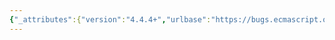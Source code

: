 ```yaml
---
{"_attributes":{"version":"4.4.4+","urlbase":"https://bugs.ecmascript.org/","maintainer":"dherman@mozilla.com"},"bug":{"bug_id":3965,"creation_ts":"2015-02-16 19:37:00 -0800","short_desc":"errors in \"See also\" paragraphs","delta_ts":"2015-03-04 18:58:24 -0800","product":"Draft for 6th Edition","component":"editorial issue","version":"Rev 34: February 20, 2015 Release Candidate 1","rep_platform":"All","op_sys":"All","bug_status":"RESOLVED","resolution":"FIXED","priority":"Normal","bug_severity":"normal","everconfirmed":true,"reporter":{"uid":"jmdyck","name":"Michael Dyck"},"assigned_to":{"uid":"allen","name":"Allen Wirfs-Brock"},"long_desc":[{"commentid":12802,"comment_count":0,"who":{"uid":"jmdyck","name":"Michael Dyck"},"bug_when":"2015-02-16 19:37:02 -0800","thetext":"There are lots of incorrect/missing references in \"See also\" paragraphs. I've attached a (rather long) list of fixes. Of course, I don't really want you to do all this, I'd rather you found a way to generate them automatically. (Or just get rid of them. Personally, I find them an annoyance, e.g. when I'm searching for a section number and I keep hitting matches in \"See also\" paragraphs.)\n\nIn addition to the following, in almost every \"Static Semantics: BoundNames\" section, the \"See also\" has 12.1.2 out of order.\n\n--------------\n\n12.1.2 Static Semantics: BoundNames\n    delete: 15.2.3.1\n    insert: 13.2.3.1, 15.2.3.2\n\n12.1.3 Static Semantics: IsValidSimpleAssignmentTarget\n    change 12.3.1.3 to 12.3.1.5\n\n12.2.0.3 Static Semantics: IsIdentifierRef\n    change 12.3.1.3 to 12.3.1.4\n\n12.2.0.4 Static Semantics: IsValidSimpleAssignmentTarget\n    change 12.3.1.3 to 12.3.1.5\n\n12.2.5.6 Static Semantics: PropName\n    change 14.3.5 to 14.3.6\n\n12.2.9.3 Static Semantics: IsValidSimpleAssignmentTarget\n    change 12.2.0.3 to 12.2.0.4\n    change 12.3.1.3 to 12.3.1.5\n\n12.3.1.1 Static Semantics: Contains\n    change 12.2.5.2 to 12.2.5.3\n\n12.3.1.3 Static Semantics: IsDestructuring\n    change 13.6.4.5 to 13.6.4.6\n\n12.3.1.5 Static Semantics: IsValidSimpleAssignmentTarget\n    change 12.2.0.3 to 12.2.0.4\n\n12.4.3 Static Semantics: IsValidSimpleAssignmentTarget\n    change 12.2.0.3 to 12.2.0.4\n    change 12.3.1.3 to 12.3.1.5\n\n12.5.3 Static Semantics: IsValidSimpleAssignmentTarget\n    change 12.2.0.3 to 12.2.0.4\n    change 12.3.1.3 to 12.3.1.5\n\n12.6.2 Static Semantics: IsValidSimpleAssignmentTarget\n    change 12.2.0.3 to 12.2.0.4\n    change 12.3.1.3 to 12.3.1.5\n\n12.7.2 Static Semantics: IsValidSimpleAssignmentTarget\n    change 12.2.0.3 to 12.2.0.4\n    change 12.3.1.3 to 12.3.1.5\n\n12.8.2 Static Semantics: IsValidSimpleAssignmentTarget\n    change 12.2.0.3 to 12.2.0.4\n    change 12.3.1.3 to 12.3.1.5\n\n12.9.2 Static Semantics: IsValidSimpleAssignmentTarget\n    change 12.2.0.3 to 12.2.0.4\n    change 12.3.1.3 to 12.3.1.5\n\n12.10.2 Static Semantics: IsValidSimpleAssignmentTarget\n    change 12.2.0.3 to 12.2.0.4\n    change 12.3.1.3 to 12.3.1.5\n\n12.11.2 Static Semantics: IsValidSimpleAssignmentTarget\n    change 12.2.0.3 to 12.2.0.4\n    change 12.3.1.3 to 12.3.1.5\n\n12.12.2 Static Semantics: IsValidSimpleAssignmentTarget\n    change 12.2.0.3 to 12.2.0.4\n    change 12.3.1.3 to 12.3.1.5\n\n12.13.2 Static Semantics: IsValidSimpleAssignmentTarget\n    change 12.2.0.3 to 12.2.0.4\n    change 12.3.1.3 to 12.3.1.5\n\n12.14.3 Static Semantics: IsValidSimpleAssignmentTarget\n    change 12.2.0.3 to 12.2.0.4\n    change 12.3.1.3 to 12.3.1.5\n\n12.15.2 Static Semantics: IsValidSimpleAssignmentTarget\n    change 12.2.0.3 to 12.2.0.4\n    change 12.3.1.3 to 12.3.1.5\n\n13.0.7 Runtime Semantics: LabelledEvaluation\n    change 13.6.1.5 to 13.6.1.6\n    change 13.6.2.5 to 13.6.2.6\n    change 13.6.3.6 to 13.6.3.7\n\n13.1.5 Static Semantics: LexicallyDeclaredNames\n    change 13.11.2 to 13.11.5\n\n13.2.1.2 Static Semantics: BoundNames\n    delete: 15.2.3.1\n    insert: 13.2.2.1, 13.2.3.1, 15.2.3.2\n\n13.2.2.1 Static Semantics: BoundNames\n    delete: 15.2.3.1\n    insert: 13.2.3.1, 15.2.3.2\n\n13.2.3.1 Static Semantics: BoundNames\n    delete: 15.2.3.1\n    insert: 12.1.2, 15.2.3.2\n\n13.2.3.3 Static Semantics: HasInitializer\n    delete: 13.2.3.3, 14.1.7\n    insert: 14.1.8\n\n13.2.3.4 Static Semantics: IsSimpleParameterList\n    change 14.1.12 to 14.1.13\n    change 14.2.8 to 14.2.9\n\n13.6.1.6 Runtime Semantics: LabelledEvaluation\n    change 13.0.6 to 13.0.7\n    change 13.6.2.5 to 13.6.2.6\n    change 13.6.3.6 to 13.6.3.7\n\n13.6.2.6 Runtime Semantics: LabelledEvaluation\n    change 13.0.6 to 13.0.7\n    change 13.6.1.5 to 13.6.1.6\n    change 13.6.3.6 to 13.6.3.7\n\n13.6.3.7 Runtime Semantics: LabelledEvaluation\n    change 13.0.6 to 13.0.7\n    change 13.6.1.5 to 13.6.1.6\n    change 13.6.2.5 to 13.6.2.6\n\n13.6.4.2 Static Semantics: BoundNames\n    delete: 15.2.3.1\n    insert: 13.2.3.1, 15.2.3.2\n\n13.6.4.11 Runtime Semantics: LabelledEvaluation\n    change 13.0.6 to 13.0.7\n    change 13.6.1.5 to 13.6.1.6\n    change 13.6.2.5 to 13.6.2.6\n    change 13.6.3.6 to 13.6.3.7\n\n13.11.5 Static Semantics: LexicallyDeclaredNames\n    change 13.1.2 to 13.1.5\n\n13.12.6 Static Semantics: LexicallyDeclaredNames\n    change 13.1.2 to 13.1.5\n    change 13.11.2 to 13.11.5\n\n13.12.9 Static Semantics: TopLevelLexicallyScopedDeclarations\n    change 13.1.10 to 13.1.8\n\n13.12.14 Runtime Semantics: LabelledEvaluation\n    change 13.0.6 to 13.0.7\n    change 13.6.1.5 to 13.6.1.6\n    change 13.6.2.5 to 13.6.2.6\n    change 13.6.3.6 to 13.6.3.7\n\n14.1.3 Static Semantics: BoundNames\n    delete: 15.2.3.1\n    insert: 13.2.3.1, 15.2.3.2\n\n14.1.4 Static Semantics: Contains\n    change 12.2.5.2 to 12.2.5.3\n\n14.1.6 Static Semantics: ExpectedArgumentCount\n    change 14.3.2 to 14.3.3\n\n14.1.9 Static Semantics: HasName\n    change 14.4.6 to 14.4.7\n\n14.1.13 Static Semantics: IsSimpleParameterList\n    change 14.2.8 to 14.2.9\n\n14.1.15 Static Semantics: LexicallyDeclaredNames\n    change 13.1.2 to 13.1.5\n    change 13.11.2 to 13.11.5\n\n14.2.2 Static Semantics: BoundNames\n    delete: 15.2.3.1\n    insert: 13.2.3.1, 15.2.3.2\n\n14.2.3 Static Semantics: Contains\n    change 12.2.5.2 to 12.2.5.3\n\n14.2.6 Static Semantics: ExpectedArgumentCount\n    change 14.1.5 to 14.1.6\n    change 14.3.2 to 14.3.3\n\n14.2.7 Static Semantics: HasInitializer\n    change 14.1.7 to 14.1.8\n\n14.2.8 Static Semantics: HasName\n    change 14.4.6 to 14.4.7\n\n14.2.9 Static Semantics: IsSimpleParameterList\n    change 14.1.12 to 14.1.13\n\n14.2.10 Static Semantics: LexicallyDeclaredNames\n    change 13.1.2 to 13.1.5\n    change 13.11.2 to 13.11.5\n\n14.2.11 Static Semantics: LexicallyScopedDeclarations\n    insert: 15.1.4\n\n14.3.3 Static Semantics: ExpectedArgumentCount\n    change 14.1.5 to 14.1.6\n\n14.4.2 Static Semantics: BoundNames\n    delete: 15.2.3.1\n    insert: 13.2.3.1, 15.2.3.2\n\n14.4.4 Static Semantics: Contains\n    change 12.2.5.2 to 12.2.5.3\n\n14.4.10 Static Semantics: PropName\n    change 14.3.5 to 14.3.6\n\n14.5.2 Static Semantics: BoundNames\n    delete: 15.2.3.1\n    insert: 13.2.3.1, 15.2.3.2\n\n14.5.4 Static Semantics: Contains\n    change 12.2.5.2 to 12.2.5.3\n\n14.5.6 Static Semantics: HasName\n    change 14.4.6 to 14.4.7\n\n14.5.12 Static Semantics: PropName\n    change 14.3.5 to 14.3.6\n\n15.1.3 Static Semantics: LexicallyDeclaredNames\n    change 13.1.2 to 13.1.5\n    change 13.11.2 to 13.11.5\n\n15.2.1.10 Static Semantics: ModuleRequests\n    change 15.2.3.7 to 15.2.3.9\n\n15.2.1.11 Static Semantics: LexicallyDeclaredNames\n    change 13.1.2 to 13.1.5\n    change 13.11.2 to 13.11.5\n\n15.2.2.2 Static Semantics: BoundNames\n    delete: 15.2.3.1\n    insert: 13.2.3.1, 15.2.3.2\n\n15.2.2.3 Static Semantics: ImportEntries\n    change 15.2.1.7 to 15.2.1.8\n\n15.2.2.5 Static Semantics: ModuleRequests\n    change 15.2.3.7 to 15.2.3.9\n\n15.2.3.2 Static Semantics: BoundNames\n    insert: 13.2.3.1\n\n15.2.3.7 Static Semantics: IsConstantDeclaration\n    change 14.1.9 to 14.1.11\n    change 14.4.5 to 14.4.8\n    change 14.5.5 to 14.5.7"},{"commentid":12984,"comment_count":1,"who":{"uid":"allen","name":"Allen Wirfs-Brock"},"bug_when":"2015-02-19 14:29:10 -0800","thetext":"fixed in rev34 editor's draft"},{"commentid":13165,"comment_count":2,"who":{"uid":"allen","name":"Allen Wirfs-Brock"},"bug_when":"2015-02-19 19:11:12 -0800","thetext":"fixed in rev34"},{"commentid":13214,"comment_count":3,"who":{"uid":"jmdyck","name":"Michael Dyck"},"bug_when":"2015-02-20 13:48:04 -0800","thetext":"rev34 still has these errors:\n\n\n12.2.9.3 Static Semantics: IsValidSimpleAssignmentTarget\n    change 12.2.0.3 to 12.2.0.4\n\n12.3.1.3 Static Semantics: IsDestructuring\n    change 13.6.4.5 to 13.6.4.6\n\n12.3.1.5 Static Semantics: IsValidSimpleAssignmentTarget\n    change 12.2.0.3 to 12.2.0.4\n\n12.4.3 Static Semantics: IsValidSimpleAssignmentTarget\n    change 12.2.0.3 to 12.2.0.4\n\n12.5.3 Static Semantics: IsValidSimpleAssignmentTarget\n    change 12.2.0.3 to 12.2.0.4\n\n12.6.2 Static Semantics: IsValidSimpleAssignmentTarget\n    change 12.2.0.3 to 12.2.0.4\n\n12.7.2 Static Semantics: IsValidSimpleAssignmentTarget\n    change 12.2.0.3 to 12.2.0.4\n\n12.8.2 Static Semantics: IsValidSimpleAssignmentTarget\n    change 12.2.0.3 to 12.2.0.4\n\n12.9.2 Static Semantics: IsValidSimpleAssignmentTarget\n    change 12.2.0.3 to 12.2.0.4\n\n12.10.2 Static Semantics: IsValidSimpleAssignmentTarget\n    change 12.2.0.3 to 12.2.0.4\n\n12.11.2 Static Semantics: IsValidSimpleAssignmentTarget\n    change 12.2.0.3 to 12.2.0.4\n\n12.12.2 Static Semantics: IsValidSimpleAssignmentTarget\n    change 12.2.0.3 to 12.2.0.4\n\n12.13.2 Static Semantics: IsValidSimpleAssignmentTarget\n    change 12.2.0.3 to 12.2.0.4\n\n12.14.3 Static Semantics: IsValidSimpleAssignmentTarget\n    change 12.2.0.3 to 12.2.0.4\n\n12.15.2 Static Semantics: IsValidSimpleAssignmentTarget\n    change 12.2.0.3 to 12.2.0.4\n\n13.2.3.4 Static Semantics: IsSimpleParameterList\n    change 14.2.8 to 14.2.9\n\n13.6.1.6 Runtime Semantics: LabelledEvaluation\n    change 13.0.6 to 13.0.7\n    change 13.6.2.5 to 13.6.2.6\n    change 13.6.3.6 to 13.6.3.7\n\n13.11.5 Static Semantics: LexicallyDeclaredNames\n    change 13.1.2 to 13.1.5\n\n13.12.6 Static Semantics: LexicallyDeclaredNames\n    change 13.1.2 to 13.1.5\n\n14.1.12 Static Semantics: IsSimpleParameterList\n    change 14.2.8 to 14.2.9\n\n14.1.14 Static Semantics: LexicallyDeclaredNames\n    change 13.1.2 to 13.1.5\n\n14.2.2 Static Semantics: BoundNames\n    change 14.2.2 to 14.4.2\n\n14.2.6 Static Semantics: ExpectedArgumentCount\n    change 14.1.5 to 14.1.6\n\n14.2.10 Static Semantics: LexicallyDeclaredNames\n    change 13.1.2 to 13.1.5\n\n14.3.3 Static Semantics: ExpectedArgumentCount\n    change 14.1.5 to 14.1.6\n\n14.5.6 Static Semantics: HasName\n    change 14.5.6 to 14.4.7\n\n15.1.3 Static Semantics: LexicallyDeclaredNames\n    change 13.1.2 to 13.1.5\n\n15.2.1.11 Static Semantics: LexicallyDeclaredNames\n    change 13.1.2 to 13.1.5\n\n15.2.2.3 Static Semantics: ImportEntries\n    change 15.2.1.7 to 15.2.1.8"},{"commentid":13326,"comment_count":4,"who":{"uid":"allen","name":"Allen Wirfs-Brock"},"bug_when":"2015-02-24 14:55:21 -0800","thetext":"fixed in rev35 editor's draft"},{"commentid":13553,"comment_count":5,"who":{"uid":"allen","name":"Allen Wirfs-Brock"},"bug_when":"2015-03-04 18:58:24 -0800","thetext":"fixed in rev35"}]}}
---
```

